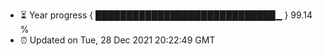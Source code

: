 - ⏳ Year progress { █████████████████████████████▁ } 99.14 %
- ⏰ Updated on Tue, 28 Dec 2021 20:22:49 GMT

